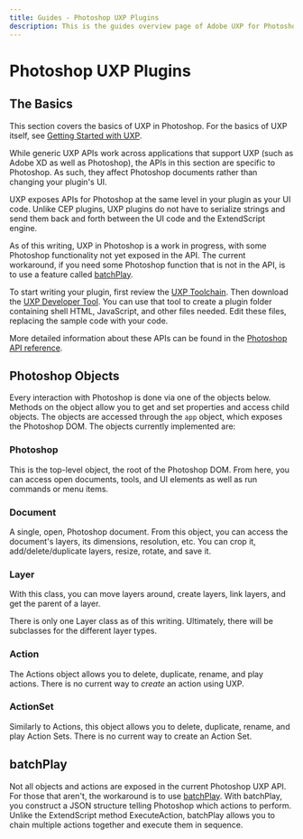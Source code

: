 ```yaml
---
title: Guides - Photoshop UXP Plugins
description: This is the guides overview page of Adobe UXP for Photoshop 
---
```


# Photoshop UXP Plugins

## The Basics
This section covers the basics of UXP in Photoshop. For the basics of UXP itself, see [Getting Started with UXP](../uxp-basics/index.md).

While generic UXP APIs work across applications that support UXP (such as Adobe XD as well as Photoshop), the APIs in this section are specific to Photoshop. As such, they affect Photoshop documents rather than changing your plugin's UI.

UXP exposes APIs for Photoshop at the same level in your plugin as your UI code. Unlike CEP plugins, UXP plugins do not have to serialize strings and send them back and forth between the UI code and the ExtendScript engine.

As of this writing, UXP in Photoshop is a work in progress, with some Photoshop functionality not yet exposed in the API. The current workaround, if you need some Photoshop function that is not in the API, is to use a feature called [batchPlay](./batchplay.md).

To start writing your plugin, first review the [UXP Toolchain](../uxp-basics/index.md). Then download the [UXP Developer Tool](../uxp-developer-tool/index.md). You can use that tool to create a plugin folder containing shell HTML, JavaScript, and other files needed. Edit these files, replacing the sample code with your code.

More detailed information about these APIs can be found in the [Photoshop API reference](../../api/ps-reference/index.md).

## Photoshop Objects
Every interaction with Photoshop is done via one of the objects below. Methods on the object allow you to get and set properties and access child objects. The objects are accessed through the `app` object, which exposes the Photoshop DOM. The objects currently implemented are:

### Photoshop
This is the top-level object, the root of the Photoshop DOM. From here, you can access open documents, tools, and UI elements as well as run commands or menu items.

### Document
A single, open, Photoshop document. From this object, you can access the document's layers, its dimensions, resolution, etc. You can crop it, add/delete/duplicate layers, resize, rotate, and save it.

### Layer
With this class, you can move layers around, create layers, link layers, and get the parent of a layer.

There is only one Layer class as of this writing. Ultimately, there will be subclasses for the different layer types.

### Action
The Actions object allows you to delete, duplicate, rename, and play actions. There is no current way to _create_ an action using UXP.

### ActionSet
Similarly to Actions, this object allows you to delete, duplicate, rename, and play Action Sets. There is no current way to create an Action Set.

## batchPlay
Not all objects and actions are exposed in the current Photoshop UXP API. For those that aren't, the workaround is to use [batchPlay](batchplay.md). With batchPlay, you construct a JSON structure telling Photoshop which actions to perform. Unlike the ExtendScript method ExecuteAction, batchPlay allows you to chain multiple actions together and execute them in sequence.
